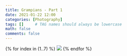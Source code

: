 ```yaml
---
title: Grampians - Part 1
date: 2021-01-22 12:00
categories: [Photography]
tags: []     # TAG names should always be lowercase
math: false
comments: false
---
```


{% for index in (1..7) %}
  <img src="/assets/grampians2/grampians2-{{forloop.index}}.jpg">
{% endfor %}
